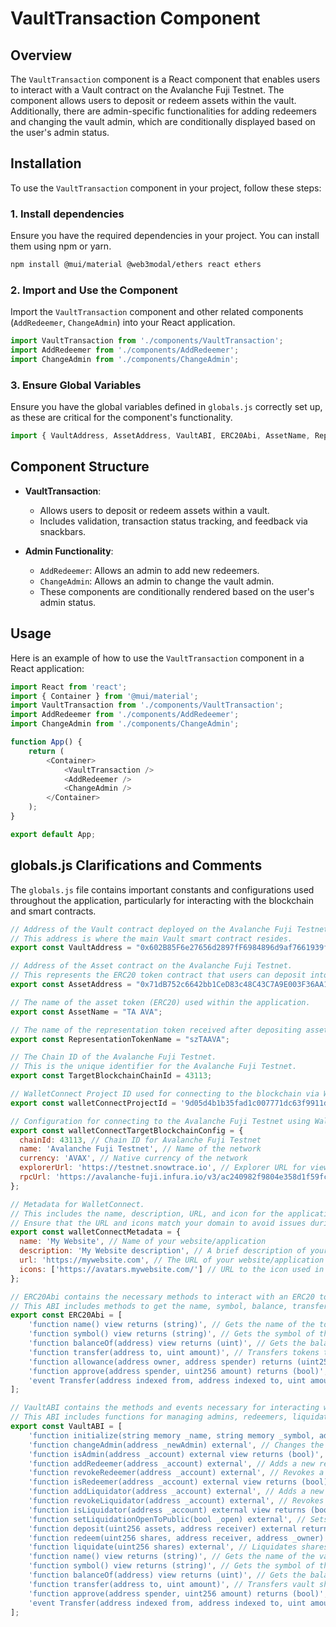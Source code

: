 
# VaultTransaction Component

## Overview

The `VaultTransaction` component is a React component that enables users to interact with a Vault contract on the Avalanche Fuji Testnet. The component allows users to deposit or redeem assets within the vault. Additionally, there are admin-specific functionalities for adding redeemers and changing the vault admin, which are conditionally displayed based on the user's admin status.

## Installation

To use the `VaultTransaction` component in your project, follow these steps:

### 1. Install dependencies
Ensure you have the required dependencies in your project. You can install them using npm or yarn.

```bash
npm install @mui/material @web3modal/ethers react ethers
```

### 2. Import and Use the Component
Import the `VaultTransaction` component and other related components (`AddRedeemer`, `ChangeAdmin`) into your React application.

```javascript
import VaultTransaction from './components/VaultTransaction';
import AddRedeemer from './components/AddRedeemer';
import ChangeAdmin from './components/ChangeAdmin';
```

### 3. Ensure Global Variables
Ensure you have the global variables defined in `globals.js` correctly set up, as these are critical for the component's functionality.

```javascript
import { VaultAddress, AssetAddress, VaultABI, ERC20Abi, AssetName, RepresentationTokenName } from '../globals';
```

## Component Structure

- **VaultTransaction**:
  - Allows users to deposit or redeem assets within a vault.
  - Includes validation, transaction status tracking, and feedback via snackbars.
  
- **Admin Functionality**:
  - `AddRedeemer`: Allows an admin to add new redeemers.
  - `ChangeAdmin`: Allows an admin to change the vault admin.
  - These components are conditionally rendered based on the user's admin status.

## Usage

Here is an example of how to use the `VaultTransaction` component in a React application:

```javascript
import React from 'react';
import { Container } from '@mui/material';
import VaultTransaction from './components/VaultTransaction';
import AddRedeemer from './components/AddRedeemer';
import ChangeAdmin from './components/ChangeAdmin';

function App() {
    return (
        <Container>
            <VaultTransaction />
            <AddRedeemer />
            <ChangeAdmin />
        </Container>
    );
}

export default App;
```

## globals.js Clarifications and Comments

The `globals.js` file contains important constants and configurations used throughout the application, particularly for interacting with the blockchain and smart contracts.

```javascript
// Address of the Vault contract deployed on the Avalanche Fuji Testnet.
// This address is where the main Vault smart contract resides.
export const VaultAddress = "0x602B85F6e27656d2897fF6984896d9af7661939f";

// Address of the Asset contract on the Avalanche Fuji Testnet.
// This represents the ERC20 token contract that users can deposit into the vault.
export const AssetAddress = "0x71dB752c6642bb1CeD83c48C43C7A9E003F36AA1";

// The name of the asset token (ERC20) used within the application.
export const AssetName = "TA AVA";

// The name of the representation token received after depositing assets in the vault.
export const RepresentationTokenName = "szTAAVA";

// The Chain ID of the Avalanche Fuji Testnet.
// This is the unique identifier for the Avalanche Fuji Testnet.
export const TargetBlockchainChainId = 43113;

// WalletConnect Project ID used for connecting to the blockchain via WalletConnect.
export const walletConnectProjectId = '9d05d4b1b35fad1c007771dc63f9911d';

// Configuration for connecting to the Avalanche Fuji Testnet using WalletConnect.
export const walletConnectTargetBlockchainConfig = {
  chainId: 43113, // Chain ID for Avalanche Fuji Testnet
  name: 'Avalanche Fuji Testnet', // Name of the network
  currency: 'AVAX', // Native currency of the network
  explorerUrl: 'https://testnet.snowtrace.io', // Explorer URL for viewing transactions and contracts
  rpcUrl: 'https://avalanche-fuji.infura.io/v3/ac240982f9804e358d1f59fc60a5c451' // RPC URL for connecting to the network
};

// Metadata for WalletConnect.
// This includes the name, description, URL, and icon for the application.
// Ensure that the URL and icons match your domain to avoid issues during the connection.
export const walletConnectMetadata = {
  name: 'My Website', // Name of your website/application
  description: 'My Website description', // A brief description of your website/application
  url: 'https://mywebsite.com', // The URL of your website/application
  icons: ['https://avatars.mywebsite.com/'] // URL to the icon used in the WalletConnect modal
};

// ERC20Abi contains the necessary methods to interact with an ERC20 token contract.
// This ABI includes methods to get the name, symbol, balance, transfer tokens, approve spending, and check allowances.
export const ERC20Abi = [
    'function name() view returns (string)', // Gets the name of the token
    'function symbol() view returns (string)', // Gets the symbol of the token
    'function balanceOf(address) view returns (uint)', // Gets the balance of a specific address
    'function transfer(address to, uint amount)', // Transfers tokens to a specific address
    'function allowance(address owner, address spender) returns (uint256)', // Gets the amount of tokens that an owner allowed to a spender
    'function approve(address spender, uint256 amount) returns (bool)', // Approves the spender to spend a specific amount of tokens
    'event Transfer(address indexed from, address indexed to, uint amount)' // Event emitted when tokens are transferred
];

// VaultABI contains the methods and events necessary for interacting with the Vault contract.
// This ABI includes functions for managing admins, redeemers, liquidators, and performing deposit and redemption actions.
export const VaultABI = [
    'function initialize(string memory _name, string memory _symbol, address _securitizeToken, address _redemptionAddress, address _liquidationToken) external', // Initializes the vault with specific parameters
    'function changeAdmin(address _newAdmin) external', // Changes the admin of the vault
    'function isAdmin(address _account) external view returns (bool)', // Checks if a specific account is an admin
    'function addRedeemer(address _account) external', // Adds a new redeemer to the vault
    'function revokeRedeemer(address _account) external', // Revokes a redeemer from the vault
    'function isRedeemer(address _account) external view returns (bool)', // Checks if a specific account is a redeemer
    'function addLiquidator(address _account) external', // Adds a new liquidator to the vault
    'function revokeLiquidator(address _account) external', // Revokes a liquidator from the vault
    'function isLiquidator(address _account) external view returns (bool)', // Checks if a specific account is a liquidator
    'function setLiquidationOpenToPublic(bool _open) external', // Sets whether liquidation is open to the public
    'function deposit(uint256 assets, address receiver) external returns (uint256)', // Deposits assets into the vault
    'function redeem(uint256 shares, address receiver, address _owner) external returns (uint256)', // Redeems shares from the vault
    'function liquidate(uint256 shares) external', // Liquidates shares in the vault
    'function name() view returns (string)', // Gets the name of the vault
    'function symbol() view returns (string)', // Gets the symbol of the vault
    'function balanceOf(address) view returns (uint)', // Gets the balance of a specific address in the vault
    'function transfer(address to, uint amount)', // Transfers vault shares to a specific address
    'function approve(address spender, uint256 amount) returns (bool)', // Approves the spender to spend a specific amount of vault shares
    'event Transfer(address indexed from, address indexed to, uint amount)' // Event emitted when shares are transferred
];
